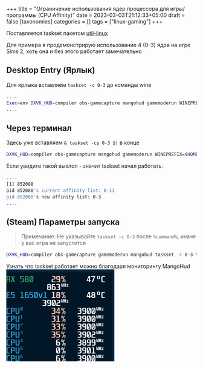 +++
title = "Ограничение использования ядер процессора для игры/программы (CPU Affinity)"
date = 2023-03-03T21:12:33+05:00
draft = false
[taxonomies]
categories = []
tags = ["linux-gaming"]
+++

Поставляется taskset пакетом [util-linux](https://www.archlinux.org/packages/core/x86_64/util-linux/)

Для примера я продемонстрирую использование 4 (0-3) ядра на игре Sims 2, хоть она и без этого работает замечательно

## Desktop Entry (Ярлык)

Для ярлыка вставляем `taskset -c 0-3` до команды wine

```bash
....
Exec=env DXVK_HUD=compiler obs-gamecapture mangohud gamemoderun WINEPREFIX="$HOME/.local/share/wineprefixes/SIMS2" taskset -c 0-3 wine Z:\\\\home\\\\anix\\\\Games\\\\The\\ Sims\\ 2\\ -\\ Seasons\\\\sims2seasons\\\\TSBin\\\\Sims2EP5.exe
....
```

## Через терминал

Здесь уже вставляем `& taskset -cp 0-3 $!` в конце

```bash
DXVK_HUD=compiler obs-gamecapture mangohud gamemoderun WINEPREFIX=$HOME/.local/share/wineprefixes/SIMS2 wine /home/anix/Desktop/The\ Sims\ 2\ -\ Seasons.lnk & taskset -cp 0-3 $!
```

Если увидите такой выхлоп - значит taskset начал работать.

```sh
....
[1] 852088
pid 852088's current affinity list: 0-11
pid 852088's new affinity list: 0-3
....
```

## (Steam) Параметры запуска

> Примечание: Не указывайте `taskset -c 0-3` после `%command%`, иначе у вас игра не запустится

```bash
DXVK_HUD=compiler obs-gamecapture gamemoderun mangohud taskset -c 0-3 %command%
```

Узнать что taskset работает можно благодаря мониторингу MangoHud
![](/images/CPU-Affinity/taskset-mangohud.png)
